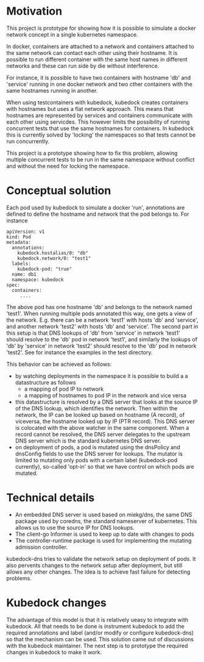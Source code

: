 
# Motivation

This project is prototype for showing how it is possible to simulate a docker network
concept in a single kubernetes namespace.

In docker, containers are attached to a network and containers attached to the same
network can contact each other using their hostname. It is possible to run different
container with the same host names in different networks and these can run side by
die without interference.

For instance, it is possible to have two containers with hostname 'db' and 'service' running
in one docker network and two cther containers with the same hostnames running in another.

When using testcontainers with kubedock, kubedock creates containers with hostnames
but uses a flat network approach. This means that hostnames are represented by services
and containers communicate with each other using servicdes. This however limits the
possibility of running concurrent tests that use the same hostnames for containers.
In kubedock this is currently solved by 'locking' the namespaces so that tests cannot
be run concurrently.

This project is a prototype showing how to fix this problem, allowing multiple
concurrent tests to be run in the same namespace without conflict and without the
need for locking the namespace.

# Conceptual solution

Each pod used by kubedock to simulate a docker 'run', annotations are defined to
define the hostname and network that the pod belongs to. For instance

```
apiVersion: v1
kind: Pod
metadata:
  annotations:
    kubedock.hostalias/0: "db"
    kubedock.network/0: "test1"
  labels:
    kubedock-pod: "true"
  name: db1
  namespace: kubedock
spec:
  containers:
     ....
```

The above pod has one hostname 'db' and belongs to the network named 'test1'. When running multiple
pods annotated this way, one gets a view of the network. E.g. there can be a network 'test1' with hosts
'db' and 'service', and another network 'test2' with hosts 'db' and 'service'. The second part in this
setup is that DNS lookups of 'db' from 'service' in network 'test1' should resolve to the 'db' pod in
network 'test1', and similarly the lookups of 'db' by 'service' in network 'test2' should resolve to
the 'db' pod in network 'test2'. See for instance the examples in the test directory.

This behavior can be achieved as follows:
* by watching deployments in the namespace it is possible to build a a datastructure as follows
  * a mapping of pod IP to network
  * a mapping of hostnames to pod IP in the network and vice versa
* this datastructure is resolved by a DNS server that looks at the source IP of the DNS
  lookup, which identifies the network. Then within the network, the IP can be looked up based on
  hostname (A record), of viceversa, the hostname looked up by IP (PTR record). This DNS server
  is colocated with the above watcher in the same component. When a record cannot be resolved,
  the DNS server delegates to the upstream DNS server which is the standard kubernetes DNS server.
* on deployment of pods, a pod is mutated using the dnsPolicy and dnsConfig fields to use the
  DNS server for lookups. The mutator is limited to mutating only pods with a certain label
  (kubedock-pod currently), so-called 'opt-in' so that we have control on which pods are
  mutated.

# Technical details

* An embedded DNS server is used based on miekg/dns, the same DNS package used by coredns, the standard
  nameserver of kubernetes. This allows us to use the source IP for DNS lookups.
* The client-go Informer is used to keep up to date with changes to pods
* The controller-runtime package is used for implementing the mutating admission controller.

kubedock-dns tries to validate the network setup on deployment of pods. It also pervents changes to the
network setup after deployment, but still allows any other changes. The idea is to achieve fast failure
for detecting problems.

# Kubedock changes

The advantage of this model is that it is relatively ueasy to integrate with kubedock. All that needs
to be done is instrument kubedock to add the required annotations and label (and/or modify or configure
kubedock-dns) so that the mechanism can be used. This solution came out of discussions with the
kubedock maintainer. The next step is to prototype the required changes in kubedock to make it work.








